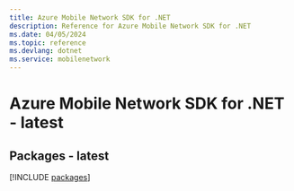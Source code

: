 ```yaml
---
title: Azure Mobile Network SDK for .NET
description: Reference for Azure Mobile Network SDK for .NET
ms.date: 04/05/2024
ms.topic: reference
ms.devlang: dotnet
ms.service: mobilenetwork
---
```

# Azure Mobile Network SDK for .NET - latest
## Packages - latest
[!INCLUDE [packages](mobile-network-index.md)]